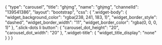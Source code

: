 {
    "type": "carousel",
    "title": "ghjmg",
    "name": "ghjmg",
    "channelId": "139541386",
    "layout": "bootstrap",
    "css": {
        ".widget-body": {
            "widget_background_color": "rgba(238, 241, 183, 1)",
            "widget_border_style": "dashed",
            "widget_border_width": "11",
            "widget_border_color": "rgba(0, 0, 0, 1)"
        },
        ".slick-dots li button": {
            "carousel_dot_height": "20",
            "carousel_dot_width": "20"
        },
        ".widget-title": {
            "widget_title_display": "none"
        }
    }
}